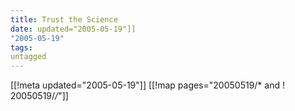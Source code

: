 ```yaml
---
title: Trust the Science
date: updated="2005-05-19"]]
"2005-05-19"
tags:
untagged
---
```

[[!meta updated="2005-05-19"]]
[[!map pages="20050519/* and ! 20050519/*/*"]]
